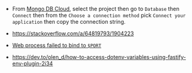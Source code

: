 - From [Mongo DB Cloud](https://cloud.mongodb.com), select the project then go to `Database` then `Connect` then from the `Choose a connection method` pick `Connect your application` then copy the connection string.


- https://stackoverflow.com/a/64819793/1904223
- [Web process failed to bind to `$PORT`](https://github.com/fastify/fastify/issues/709)
- https://dev.to/olen_d/how-to-access-dotenv-variables-using-fastify-env-plugin-2i34

